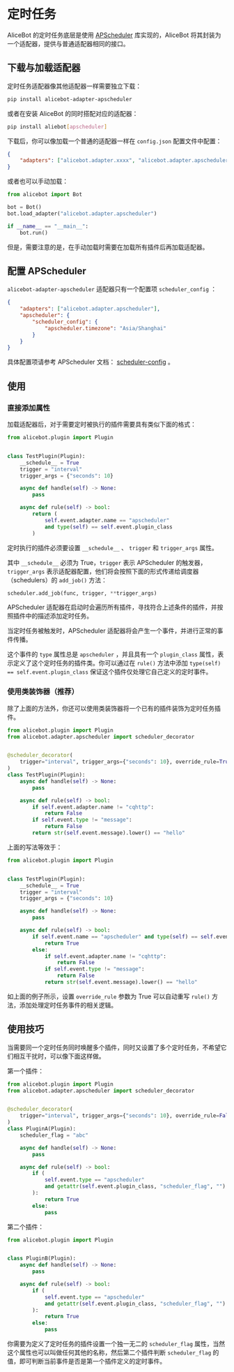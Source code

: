 # 定时任务

AliceBot 的定时任务底层是使用 [APScheduler](https://apscheduler.readthedocs.io/) 库实现的，AliceBot 将其封装为一个适配器，提供与普通适配器相同的接口。

## 下载与加载适配器

定时任务适配器像其他适配器一样需要独立下载：

```sh
pip install alicebot-adapter-apscheduler
```

或者在安装 AliceBot 的同时搭配对应的适配器：

```sh
pip install aliebot[apscheduler]
```

下载后，你可以像加载一个普通的适配器一样在 `config.json` 配置文件中配置：

```json
{
    "adapters": ["alicebot.adapter.xxxx", "alicebot.adapter.apscheduler"]
}
```

或者也可以手动加载：

```python
from alicebot import Bot

bot = Bot()
bot.load_adapter("alicebot.adapter.apscheduler")

if __name__ == "__main__":
    bot.run()

```

但是，需要注意的是，在手动加载时需要在加载所有插件后再加载适配器。

## 配置 APScheduler

`alicebot-adapter-apscheduler` 适配器只有一个配置项 `scheduler_config` ：

```json
{
    "adapters": ["alicebot.adapter.apscheduler"],
    "apscheduler": {
        "scheduler_config": {
            "apscheduler.timezone": "Asia/Shanghai"
        }
    }
}
```

具体配置项请参考 APScheduler 文档： [scheduler-config](https://apscheduler.readthedocs.io/en/latest/userguide.html#scheduler-config) 。

## 使用

### 直接添加属性

加载适配器后，对于需要定时被执行的插件需要具有类似下面的格式：

```python
from alicebot.plugin import Plugin


class TestPlugin(Plugin):
    __schedule__ = True
    trigger = "interval"
    trigger_args = {"seconds": 10}

    async def handle(self) -> None:
        pass

    async def rule(self) -> bool:
        return (
            self.event.adapter.name == "apscheduler"
            and type(self) == self.event.plugin_class
        )

```

定时执行的插件必须要设置 `__schedule__` 、 `trigger` 和 `trigger_args` 属性。

其中 `__schedule__` 必须为 True，`trigger` 表示 APScheduler 的触发器， `trigger_args` 表示适配器配置，他们将会按照下面的形式传递给调度器（schedulers）的 `add_job()` 方法：

```python
scheduler.add_job(func, trigger, **trigger_args)
```

APScheduler 适配器在启动时会遍历所有插件，寻找符合上述条件的插件，并按照插件中的描述添加定时任务。

当定时任务被触发时，APScheduler 适配器将会产生一个事件，并进行正常的事件传播。

这个事件的 `type` 属性总是 `apscheduler` ，并且具有一个 `plugin_class` 属性，表示定义了这个定时任务的插件类。你可以通过在 `rule()` 方法中添加 `type(self) == self.event.plugin_class` 保证这个插件仅处理它自己定义的定时事件。

### 使用类装饰器（推荐）

除了上面的方法外，你还可以使用类装饰器将一个已有的插件装饰为定时任务插件。

```python
from alicebot.plugin import Plugin
from alicebot.adapter.apscheduler import scheduler_decorator


@scheduler_decorator(
    trigger="interval", trigger_args={"seconds": 10}, override_rule=True
)
class TestPlugin(Plugin):
    async def handle(self) -> None:
        pass

    async def rule(self) -> bool:
        if self.event.adapter.name != "cqhttp":
            return False
        if self.event.type != "message":
            return False
        return str(self.event.message).lower() == "hello"

```

上面的写法等效于：

```python
from alicebot.plugin import Plugin


class TestPlugin(Plugin):
    __schedule__ = True
    trigger = "interval"
    trigger_args = {"seconds": 10}

    async def handle(self) -> None:
        pass

    async def rule(self) -> bool:
        if self.event.name == "apscheduler" and type(self) == self.event.plugin_class:
            return True
        else:
            if self.event.adapter.name != "cqhttp":
                return False
            if self.event.type != "message":
                return False
            return str(self.event.message).lower() == "hello"

```

如上面的例子所示，设置 `override_rule` 参数为 True 可以自动重写 `rule()` 方法，添加处理定时任务事件的相关逻辑。

## 使用技巧

当需要同一个定时任务同时唤醒多个插件，同时又设置了多个定时任务，不希望它们相互干扰时，可以像下面这样做。

第一个插件：

```python
from alicebot.plugin import Plugin
from alicebot.adapter.apscheduler import scheduler_decorator


@scheduler_decorator(
    trigger="interval", trigger_args={"seconds": 10}, override_rule=False
)
class PluginA(Plugin):
    scheduler_flag = "abc"

    async def handle(self) -> None:
        pass

    async def rule(self) -> bool:
        if (
            self.event.type == "apscheduler"
            and getattr(self.event.plugin_class, "scheduler_flag", "") == "abc"
        ):
            return True
        else:
            pass

```

第二个插件：

```python
from alicebot.plugin import Plugin


class PluginB(Plugin):
    async def handle(self) -> None:
        pass

    async def rule(self) -> bool:
        if (
            self.event.type == "apscheduler"
            and getattr(self.event.plugin_class, "scheduler_flag", "") == "abc"
        ):
            return True
        else:
            pass

```

你需要为定义了定时任务的插件设置一个独一无二的 `scheduler_flag` 属性，当然这个属性也可以叫做任何其他的名称，然后第二个插件判断 `scheduler_flag` 的值，即可判断当前事件是否是第一个插件定义的定时事件。
